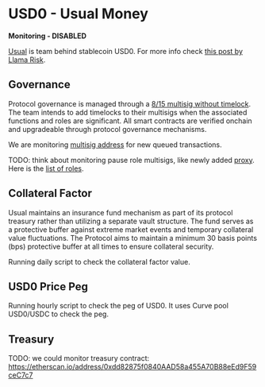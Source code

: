 # USD0 - Usual Money

**Monitoring - DISABLED**

[Usual](https://usual.money/) is team behind stablecoin USD0. For more info check [this post by Llama Risk](https://www.llamarisk.com/research/pegkeeper-onboarding-usd0).

## Governance

Protocol governance is managed through a [8/15 multisig without timelock](https://etherscan.io/address/0x6e9d65eC80D69b1f508560Bc7aeA5003db1f7FB7). The team intends to add timelocks to their multisigs when the associated functions and roles are significant. All smart contracts are verified onchain and upgradeable through protocol governance mechanisms.

We are monitoring [multisig address](safe/main.py#162) for new queued transactions.

TODO: think about monitoring pause role multisigs, like newly added [proxy](https://etherscan.io/address/0x30f1A5916b93ac55AE222EbA9d5a7B0aBb0Ab49A). Here is the [list of roles](https://vscode.blockscan.com/ethereum/0x73A15FeD60Bf67631dC6cd7Bc5B6e8da8190aCF5).

## Collateral Factor

Usual maintains an insurance fund mechanism as part of its protocol treasury rather than utilizing a separate vault structure. The fund serves as a protective buffer against extreme market events and temporary collateral value fluctuations. The Protocol aims to maintain a minimum 30 basis points (bps) protective buffer at all times to ensure collateral security.

Running daily script to check the collateral factor value.

## USD0 Price Peg

Running hourly script to check the peg of USD0. It uses Curve pool USD0/USDC to check the peg.

## Treasury

TODO: we could monitor treasury contract: https://etherscan.io/address/0xdd82875f0840AAD58a455A70B88eEd9F59ceC7c7
